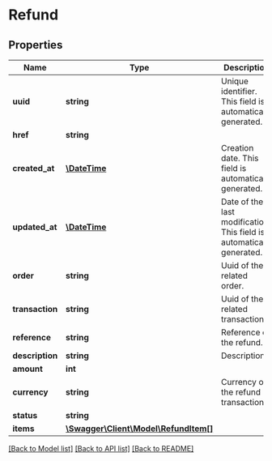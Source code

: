 # Refund

## Properties
Name | Type | Description | Notes
------------ | ------------- | ------------- | -------------
**uuid** | **string** | Unique identifier. This field is automatically generated. | [optional] 
**href** | **string** |  | [optional] 
**created_at** | [**\DateTime**](\DateTime.md) | Creation date. This field is automatically generated. | [optional] 
**updated_at** | [**\DateTime**](\DateTime.md) | Date of the last modification. This field is automatically generated. | [optional] 
**order** | **string** | Uuid of the related order. | [optional] 
**transaction** | **string** | Uuid of the related transaction. | [optional] 
**reference** | **string** | Reference of the refund. | 
**description** | **string** | Description | [optional] 
**amount** | **int** |  | [optional] 
**currency** | **string** | Currency of the refund transaction. | 
**status** | **string** |  | [optional] 
**items** | [**\Swagger\Client\Model\RefundItem[]**](RefundItem.md) |  | 

[[Back to Model list]](../README.md#documentation-for-models) [[Back to API list]](../README.md#documentation-for-api-endpoints) [[Back to README]](../README.md)


